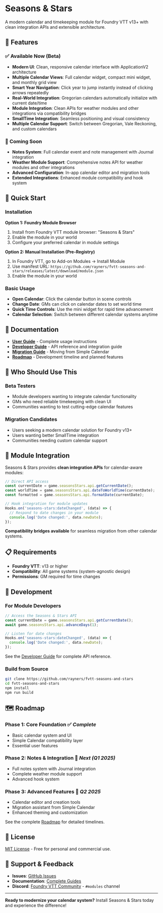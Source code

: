 # Seasons & Stars

A modern calendar and timekeeping module for Foundry VTT v13+ with clean integration APIs and extensible architecture.

## 🌟 Features

### ✅ **Available Now (Beta)**
- **Modern UI**: Clean, responsive calendar interface with ApplicationV2 architecture
- **Multiple Calendar Views**: Full calendar widget, compact mini widget, and monthly grid view
- **Smart Year Navigation**: Click year to jump instantly instead of clicking arrows repeatedly
- **Real-World Integration**: Gregorian calendars automatically initialize with current date/time
- **Module Integration**: Clean APIs for weather modules and other integrations via compatibility bridges
- **SmallTime Integration**: Seamless positioning and visual consistency
- **Multiple Calendar Support**: Switch between Gregorian, Vale Reckoning, and custom calendars

### 🚧 **Coming Soon**
- **Notes System**: Full calendar event and note management with Journal integration
- **Weather Module Support**: Comprehensive notes API for weather modules and other integrations
- **Advanced Configuration**: In-app calendar editor and migration tools
- **Extended Integrations**: Enhanced module compatibility and hook system

## 🚀 Quick Start

### Installation

**Option 1: Foundry Module Browser**
1. Install from Foundry VTT module browser: "Seasons & Stars"
2. Enable the module in your world
3. Configure your preferred calendar in module settings

**Option 2: Manual Installation (Pre-Registry)**
1. In Foundry VTT, go to Add-on Modules → Install Module
2. Use manifest URL: `https://github.com/rayners/fvtt-seasons-and-stars/releases/latest/download/module.json`
3. Enable the module in your world

### Basic Usage
- **Open Calendar**: Click the calendar button in scene controls
- **Change Date**: GMs can click on calendar dates to set world time
- **Quick Time Controls**: Use the mini widget for rapid time advancement
- **Calendar Selection**: Switch between different calendar systems anytime

## 📖 Documentation

- **[User Guide](./docs/USER-GUIDE.md)** - Complete usage instructions
- **[Developer Guide](./docs/DEVELOPER-GUIDE.md)** - API reference and integration guide
- **[Migration Guide](./docs/MIGRATION-GUIDE.md)** - Moving from Simple Calendar
- **[Roadmap](./docs/ROADMAP.md)** - Development timeline and planned features

## 🎯 Who Should Use This

### **Beta Testers**
- Module developers wanting to integrate calendar functionality
- GMs who need reliable timekeeping with clean UI
- Communities wanting to test cutting-edge calendar features

### **Migration Candidates**
- Users seeking a modern calendar solution for Foundry v13+
- Users wanting better SmallTime integration
- Communities needing custom calendar support

## 🤝 Module Integration

Seasons & Stars provides **clean integration APIs** for calendar-aware modules:

```javascript
// Direct API access
const currentDate = game.seasonsStars.api.getCurrentDate();
const worldTime = game.seasonsStars.api.dateToWorldTime(currentDate);
const formatted = game.seasonsStars.api.formatDate(currentDate);

// Hook integration for module updates
Hooks.on('seasons-stars:dateChanged', (data) => {
  // Respond to date changes in your module
  console.log('Date changed:', data.newDate);
});
```

**Compatibility bridges available** for seamless migration from other calendar systems.

## 📋 Requirements

- **Foundry VTT**: v13 or higher
- **Compatibility**: All game systems (system-agnostic design)
- **Permissions**: GM required for time changes

## 🔧 Development

### For Module Developers
```javascript
// Access the Seasons & Stars API
const currentDate = game.seasonsStars.api.getCurrentDate();
await game.seasonsStars.api.advanceDays(1);

// Listen for date changes
Hooks.on('seasons-stars:dateChanged', (data) => {
  console.log('Date changed:', data.newDate);
});
```

See the [Developer Guide](./docs/DEVELOPER-GUIDE.md) for complete API reference.

### Build from Source
```bash
git clone https://github.com/rayners/fvtt-seasons-and-stars
cd fvtt-seasons-and-stars
npm install
npm run build
```

## 🗺️ Roadmap

### **Phase 1: Core Foundation** ✅ *Complete*
- Basic calendar system and UI
- Simple Calendar compatibility layer
- Essential user features

### **Phase 2: Notes & Integration** 🚧 *Next (Q1 2025)*
- Full notes system with Journal integration
- Complete weather module support
- Advanced hook system

### **Phase 3: Advanced Features** 📅 *Q2 2025*
- Calendar editor and creation tools
- Migration assistant from Simple Calendar
- Enhanced theming and customization

See the complete [Roadmap](./docs/ROADMAP.md) for detailed timelines.

## 📄 License

[MIT License](./LICENSE) - Free for personal and commercial use.

## 🐛 Support & Feedback

- **Issues**: [GitHub Issues](https://github.com/rayners/fvtt-seasons-and-stars/issues)
- **Documentation**: [Complete Guides](https://docs.rayners.dev/seasons-and-stars)
- **Discord**: [Foundry VTT Community](https://discord.gg/foundryvtt) - `#modules` channel

---

**Ready to modernize your calendar system?** Install Seasons & Stars today and experience the difference!